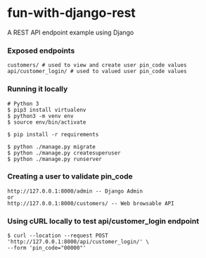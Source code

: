 # fun-with-django-rest
A REST API endpoint example using Django

### Exposed endpoints
```
customers/ # used to view and create user pin_code values
api/customer_login/ # used to valued user pin_code values
````

### Running it locally
```
# Python 3
$ pip3 install virtualenv
$ python3 -m venv env
$ source env/bin/activate

$ pip install -r requirements

$ python ./manage.py migrate
$ python ./manage.py createsuperuser
$ python ./manage.py runserver
```

### Creating a user to validate pin_code

```
http://127.0.0.1:8000/admin -- Django Admin
or
http://127.0.0.1:8000/customers/ -- Web browsable API
```

### Using cURL locally to test api/customer_login endpoint
```
$ curl --location --request POST 'http://127.0.0.1:8000/api/customer_login/' \
--form 'pin_code="00000"'
```
